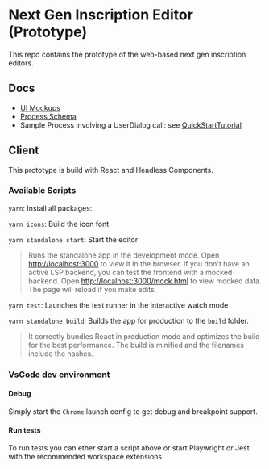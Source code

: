 # Next Gen Inscription Editor (Prototype)

This repo contains the prototype of the web-based next gen inscription editors.

## Docs

- [UI Mockups](doc/ui-mockup/README.md)
- [Process Schema](doc/process-schema/README.md)
- Sample Process involving a UserDialog call: see [QuickStartTutorial](https://github.com/axonivy-market/demo-projects/blob/master/quick-start-tutorial/quick-start-tutorial/processes/MyProcess.p.json)

## Client

This prototype is build with React and Headless Components.

### Available Scripts

`yarn`: Install all packages:

`yarn icons`: Build the icon font

`yarn standalone start`: Start the editor

> Runs the standalone app in the development mode. Open [http://localhost:3000](http://localhost:3000) to view it in the browser.
> If you don't have an active LSP backend, you can test the frontend with a mocked backend. Open [http://localhost:3000/mock.html](http://localhost:3000/mock.html) to view mocked data.
> The page will reload if you make edits.

`yarn test`: Launches the test runner in the interactive watch mode

`yarn standalone build`: Builds the app for production to the `build` folder.

> It correctly bundles React in production mode and optimizes the build for the best performance.
> The build is minified and the filenames include the hashes.

### VsCode dev environment

#### Debug

Simply start the `Chrome` launch config to get debug and breakpoint support.

#### Run tests

To run tests you can ether start a script above or start Playwright or Jest with the recommended workspace extensions.
